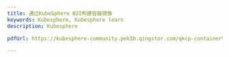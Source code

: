 ```yaml
---
title: 通过KubeSphere B2I构建容器镜像
keywords: Kubesphere, Kubesphere learn
description: Kubesphere

pdfUrl: https://kubesphere-community.pek3b.qingstor.com/qkcp-container%20foundation/lesson-7/KubeSphere_B2I_build_image_lab.pdf

---
```


